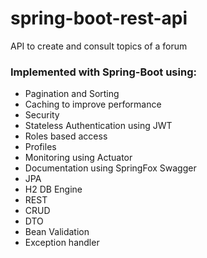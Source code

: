 # spring-boot-rest-api

 API to create and consult topics of a forum

### Implemented with Spring-Boot using:
- Pagination and Sorting
- Caching to improve performance
- Security
- Stateless Authentication using JWT
- Roles based access
- Profiles
- Monitoring using Actuator
- Documentation using SpringFox Swagger
- JPA
- H2 DB Engine
- REST
- CRUD
- DTO
- Bean Validation
- Exception handler
